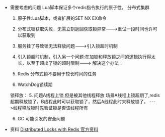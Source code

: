 - 需要考虑的问题
  Lua脚本保证多个redis指令执行的原子性。
  分布式集群
  1. 原子性:Lua脚本，或者扩展的SET NX EX命令
  
  2. 分布式锁获取失败，无需立刻返回获取锁异常--->重试一段时间也许可以获取到
  
  3. 服务挂了导致锁无法释放问题--->引入锁超时机制
  
  4. 引入锁超时机制，引入另一个问题:在加锁和释放锁之间的逻辑执行得太长，以至于超出了锁的超时限制--->
  解决这个办法：
  1. Redis 分布式锁不要用于较长时间的任务
  2. WatchDog锁续期
  
  锁释放：
  5. 问题A线程上锁,但是被其他线程释放
  场景A线程上锁超期了,redis超期释放锁了，B线程此时可以获取锁了，然后A线程此时来释放锁了。
  --->线程释放锁时先验证锁是否该线程所有
  
  6. GC 可能引发的安全问题
- 资料
  [Distributed Locks with Redis 官方资料](https://redis.io/docs/reference/patterns/distributed-locks/)